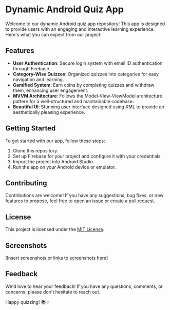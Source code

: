 # Dynamic Android Quiz App

Welcome to our dynamic Android quiz app repository! This app is designed to provide users with an engaging and interactive learning experience. Here's what you can expect from our project:

## Features

- **User Authentication**: Secure login system with email ID authentication through Firebase.
- **Category-Wise Quizzes**: Organized quizzes into categories for easy navigation and learning.
- **Gamified System**: Earn coins by completing quizzes and withdraw them, enhancing user engagement.
- **MVVM Architecture**: Follows the Model-View-ViewModel architecture pattern for a well-structured and maintainable codebase.
- **Beautiful UI**: Stunning user interface designed using XML to provide an aesthetically pleasing experience.

## Getting Started

To get started with our app, follow these steps:

1. Clone this repository.
2. Set up Firebase for your project and configure it with your credentials.
3. Import the project into Android Studio.
4. Run the app on your Android device or emulator.

## Contributing

Contributions are welcome! If you have any suggestions, bug fixes, or new features to propose, feel free to open an issue or create a pull request.

## License

This project is licensed under the [MIT License](LICENSE).

## Screenshots

[Insert screenshots or links to screenshots here]

## Feedback

We'd love to hear your feedback! If you have any questions, comments, or concerns, please don't hesitate to reach out.

Happy quizzing! 📚✨
